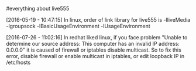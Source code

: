 #everything about live555

[2016-05-19 - 10:47:15]
In linux, order of link library for live555 is -lliveMedia -lgroupsock -lBasicUsageEnvironment -lUsageEnvironment

[2016-07-26 - 11:02:16]
In redhat liked linux, if you face problem "Unable to determine our source address: This computer has an invalid IP address: 0.0.0.0"
it is caused of firewall or iptables disable multicast. So to fix this error, disable firewall or enable multicast in iptables, or edit
loopback IP in /etc/hosts